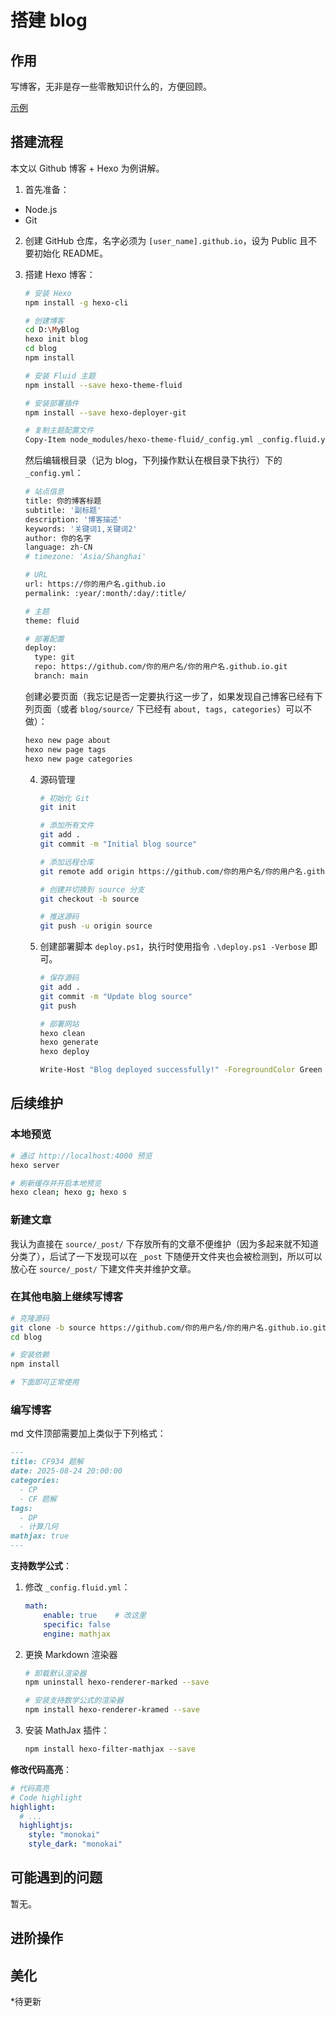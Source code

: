 # 搭建 blog

## 作用

写博客，无非是存一些零散知识什么的，方便回顾。

[示例](https://tenshi0x0.github.io/)

## 搭建流程

本文以 Github 博客 + Hexo 为例讲解。

1. 首先准备：
- Node.js
- Git

2. 创建 GitHub 仓库，名字必须为 `[user_name].github.io`，设为 Public 且不要初始化 README。

3. 搭建 Hexo 博客：

   ```sh
   # 安装 Hexo
   npm install -g hexo-cli
   
   # 创建博客
   cd D:\MyBlog
   hexo init blog
   cd blog
   npm install
   
   # 安装 Fluid 主题
   npm install --save hexo-theme-fluid
   
   # 安装部署插件
   npm install --save hexo-deployer-git
   
   # 复制主题配置文件
   Copy-Item node_modules/hexo-theme-fluid/_config.yml _config.fluid.yml
   ```

   然后编辑根目录（记为 blog，下列操作默认在根目录下执行）下的 `_config.yml`：

   ```sh
   # 站点信息
   title: 你的博客标题
   subtitle: '副标题'
   description: '博客描述'
   keywords: '关键词1,关键词2'
   author: 你的名字
   language: zh-CN
   # timezone: 'Asia/Shanghai'
   
   # URL
   url: https://你的用户名.github.io
   permalink: :year/:month/:day/:title/
   
   # 主题
   theme: fluid
   
   # 部署配置
   deploy:
     type: git
     repo: https://github.com/你的用户名/你的用户名.github.io.git
     branch: main
   ```

   创建必要页面（我忘记是否一定要执行这一步了，如果发现自己博客已经有下列页面（或者 `blog/source/` 下已经有 `about, tags, categories`）可以不做）：

   ```sh
   hexo new page about
   hexo new page tags
   hexo new page categories
   ```

   4. 源码管理

      ```sh
      # 初始化 Git
      git init
      
      # 添加所有文件
      git add .
      git commit -m "Initial blog source"
      
      # 添加远程仓库
      git remote add origin https://github.com/你的用户名/你的用户名.github.io.git
      
      # 创建并切换到 source 分支
      git checkout -b source
      
      # 推送源码
      git push -u origin source
      ```

   5. 创建部署脚本 `deploy.ps1`，执行时使用指令 `.\deploy.ps1 -Verbose` 即可。

      ```sh
      # 保存源码
      git add .
      git commit -m "Update blog source"
      git push
      
      # 部署网站
      hexo clean
      hexo generate
      hexo deploy
      
      Write-Host "Blog deployed successfully!" -ForegroundColor Green
      ```

      

   

## 后续维护

### 本地预览

```sh
# 通过 http://localhost:4000 预览
hexo server

# 刷新缓存并开启本地预览
hexo clean; hexo g; hexo s
```

### 新建文章

我认为直接在 `source/_post/` 下存放所有的文章不便维护（因为多起来就不知道分类了），后试了一下发现可以在 `_post` 下随便开文件夹也会被检测到，所以可以放心在 `source/_post/` 下建文件夹并维护文章。



### 在其他电脑上继续写博客

```sh
# 克隆源码
git clone -b source https://github.com/你的用户名/你的用户名.github.io.git blog
cd blog

# 安装依赖
npm install

# 下面即可正常使用
```



### 编写博客

md 文件顶部需要加上类似于下列格式：

```md
---
title: CF934 题解
date: 2025-08-24 20:00:00
categories:
  - CP
  - CF 题解
tags:
  - DP
  - 计算几何
mathjax: true
---
```

**支持数学公式**：

1. 修改 `_config.fluid.yml`：

   ```yaml
   math:
       enable: true    # 改这里
       specific: false
       engine: mathjax
   ```

2. 更换 Markdown 渲染器

   ```sh
   # 卸载默认渲染器
   npm uninstall hexo-renderer-marked --save
   
   # 安装支持数学公式的渲染器
   npm install hexo-renderer-kramed --save
   ```

3. 安装 MathJax 插件：

   ```sh
   npm install hexo-filter-mathjax --save
   ```

   

**修改代码高亮**：

```yaml
# 代码高亮
# Code highlight
highlight:
  # ...
  highlightjs:
    style: "monokai"
    style_dark: "monokai"
```





## 可能遇到的问题

暂无。

## 进阶操作



## 美化

*待更新